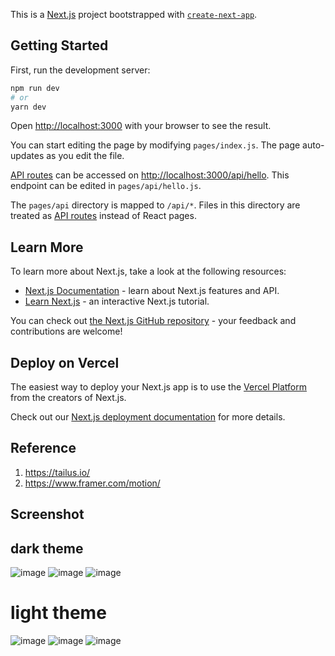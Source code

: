 This is a [Next.js](https://nextjs.org/) project bootstrapped with [`create-next-app`](https://github.com/vercel/next.js/tree/canary/packages/create-next-app).

## Getting Started

First, run the development server:

```bash
npm run dev
# or
yarn dev
```

Open [http://localhost:3000](http://localhost:3000) with your browser to see the result.

You can start editing the page by modifying `pages/index.js`. The page auto-updates as you edit the file.

[API routes](https://nextjs.org/docs/api-routes/introduction) can be accessed on [http://localhost:3000/api/hello](http://localhost:3000/api/hello). This endpoint can be edited in `pages/api/hello.js`.

The `pages/api` directory is mapped to `/api/*`. Files in this directory are treated as [API routes](https://nextjs.org/docs/api-routes/introduction) instead of React pages.

## Learn More

To learn more about Next.js, take a look at the following resources:

- [Next.js Documentation](https://nextjs.org/docs) - learn about Next.js features and API.
- [Learn Next.js](https://nextjs.org/learn) - an interactive Next.js tutorial.

You can check out [the Next.js GitHub repository](https://github.com/vercel/next.js/) - your feedback and contributions are welcome!

## Deploy on Vercel

The easiest way to deploy your Next.js app is to use the [Vercel Platform](https://vercel.com/new?utm_medium=default-template&filter=next.js&utm_source=create-next-app&utm_campaign=create-next-app-readme) from the creators of Next.js.

Check out our [Next.js deployment documentation](https://nextjs.org/docs/deployment) for more details.

## Reference

1) https://tailus.io/
2) https://www.framer.com/motion/

## Screenshot
## dark theme
![image](https://user-images.githubusercontent.com/53792139/204090543-7ef0ac2e-4ecd-4a27-badc-f231912c98df.png)
![image](https://user-images.githubusercontent.com/53792139/204090550-dab0f5c1-2b94-4b73-a986-787b809c76ca.png)
![image](https://user-images.githubusercontent.com/53792139/204090697-49d8acfe-b614-472a-b92c-1ffc24f4858b.png)

# light theme
![image](https://user-images.githubusercontent.com/53792139/204090764-9dacb015-49ef-4eee-afa2-6a9d56240366.png)
![image](https://user-images.githubusercontent.com/53792139/204090868-4fa7b536-72f9-4e35-a59d-0d9ccc3f7de9.png)
![image](https://user-images.githubusercontent.com/53792139/204090825-89ccb244-a334-4af1-8017-dfeef4616d11.png)


